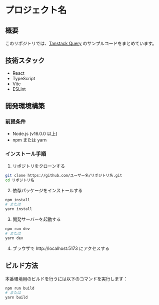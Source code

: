 # プロジェクト名

## 概要
このリポジトリでは、[Tanstack Query](https://tanstack.com/query/latest/docs/framework/react/overview) のサンプルコードをまとめています。

## 技術スタック
- React
- TypeScript
- Vite
- ESLint

## 開発環境構築

### 前提条件
- Node.js (v16.0.0 以上)
- npm または yarn

### インストール手順
1. リポジトリをクローンする
```bash
git clone https://github.com/ユーザー名/リポジトリ名.git
cd リポジトリ名
```

2. 依存パッケージをインストールする
```bash
npm install
# または
yarn install
```

3. 開発サーバーを起動する
```bash
npm run dev
# または
yarn dev
```

4. ブラウザで http://localhost:5173 にアクセスする

## ビルド方法
本番環境用のビルドを行うには以下のコマンドを実行します：
```bash
npm run build
# または
yarn build
```
